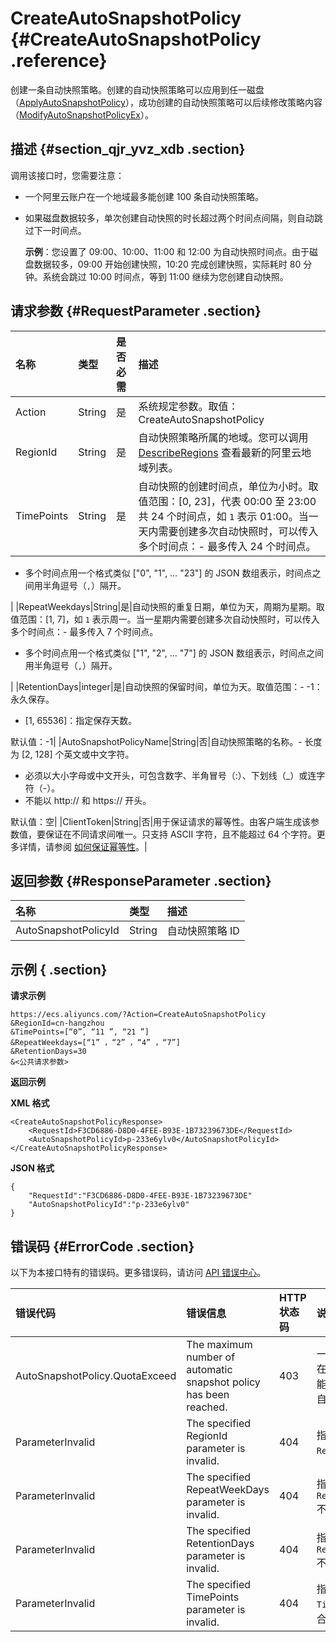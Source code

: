 # CreateAutoSnapshotPolicy {#CreateAutoSnapshotPolicy .reference}

创建一条自动快照策略。创建的自动快照策略可以应用到任一磁盘（[ApplyAutoSnapshotPolicy](cn.zh-CN/API参考/快照/ApplyAutoSnapshotPolicy.md#)），成功创建的自动快照策略可以后续修改策略内容（[ModifyAutoSnapshotPolicyEx](cn.zh-CN/API参考/快照/ModifyAutoSnapshotPolicyEx.md#)）。

## 描述 {#section_qjr_yvz_xdb .section}

调用该接口时，您需要注意：

-   一个阿里云账户在一个地域最多能创建 100 条自动快照策略。

-   如果磁盘数据较多，单次创建自动快照的时长超过两个时间点间隔，则自动跳过下一时间点。

    **示例**：您设置了 09:00、10:00、11:00 和 12:00 为自动快照时间点。由于磁盘数据较多，09:00 开始创建快照，10:20 完成创建快照，实际耗时 80 分钟。系统会跳过 10:00 时间点，等到 11:00 继续为您创建自动快照。


## 请求参数 {#RequestParameter .section}

|名称|类型|是否必需|描述|
|:-|:-|:---|:-|
|Action|String|是|系统规定参数。取值：CreateAutoSnapshotPolicy|
|RegionId|String|是|自动快照策略所属的地域。您可以调用 [DescribeRegions](cn.zh-CN/API参考/地域/DescribeRegions.md#) 查看最新的阿里云地域列表。|
|TimePoints|String|是|自动快照的创建时间点，单位为小时。取值范围：\[0, 23\]，代表 00:00 至 23:00 共 24 个时间点，如 `1` 表示 01:00。当一天内需要创建多次自动快照时，可以传入多个时间点：-   最多传入 24 个时间点。
-   多个时间点用一个格式类似 \["0", "1", … "23"\] 的 JSON 数组表示，时间点之间用半角逗号（`,`）隔开。

|
|RepeatWeekdays|String|是|自动快照的重复日期，单位为天，周期为星期。取值范围：\[1, 7\]，如 `1` 表示周一。当一星期内需要创建多次自动快照时，可以传入多个时间点：-   最多传入 7 个时间点。
-   多个时间点用一个格式类似 \["1", "2", … "7"\] 的 JSON 数组表示，时间点之间用半角逗号（`,`）隔开。

|
|RetentionDays|integer|是|自动快照的保留时间，单位为天。取值范围：-   -1：永久保存。
-   \[1, 65536\]：指定保存天数。

默认值：-1|
|AutoSnapshotPolicyName|String|否|自动快照策略的名称。-   长度为 \[2, 128\] 个英文或中文字符。
-   必须以大小字母或中文开头，可包含数字、半角冒号（:）、下划线（\_）或连字符（-）。
-   不能以 http:// 和 https:// 开头。

默认值：空|
|ClientToken|String|否|用于保证请求的幂等性。由客户端生成该参数值，要保证在不同请求间唯一。只支持 ASCII 字符，且不能超过 64 个字符。更多详情，请参阅 [如何保证幂等性](cn.zh-CN/API参考/附录/如何保证幂等性.md#)。|

## 返回参数 {#ResponseParameter .section}

|名称|类型|描述|
|:-|:-|:-|
|AutoSnapshotPolicyId|String|自动快照策略 ID|

## 示例 { .section}

**请求示例** 

```
https://ecs.aliyuncs.com/?Action=CreateAutoSnapshotPolicy
&RegionId=cn-hangzhou
&TimePoints=[“0”, “11 ”, “21 ”]
&RepeatWeekdays=[“1” ，“2” ，“4” ，“7”]
&RetentionDays=30
&<公共请求参数>
```

**返回示例** 

**XML 格式**

```
<CreateAutoSnapshotPolicyResponse>
    <RequestId>F3CD6886-D8D0-4FEE-B93E-1B73239673DE</RequestId>
    <AutoSnapshotPolicyId>p-233e6ylv0</AutoSnapshotPolicyId>
</CreateAutoSnapshotPolicyResponse>
```

 **JSON 格式** 

```
{
    "RequestId":"F3CD6886-D8D0-4FEE-B93E-1B73239673DE"
    "AutoSnapshotPolicyId":"p-233e6ylv0"
}
```

## 错误码 {#ErrorCode .section}

以下为本接口特有的错误码。更多错误码，请访问 [API 错误中心](https://error-center.aliyun.com/status/product/Ecs)。

|错误代码|错误信息|HTTP 状态码|说明|
|:---|:---|:-------|:-|
|AutoSnapshotPolicy.QuotaExceed|The maximum number of automatic snapshot policy has been reached.|403|一个阿里云账户在一个地域最多能创建 100 条自动快照策略。|
|ParameterInvalid|The specified RegionId parameter is invalid.|404|指定的参数 `RegionId`无效。|
|ParameterInvalid|The specified RepeatWeekDays parameter is invalid.|404|指定的参数 `RepeatWeekDays` 不合法。|
|ParameterInvalid|The specified RetentionDays parameter is invalid.|404|指定的参数 `RetentionDays` 不合法。|
|ParameterInvalid|The specified TimePoints parameter is invalid.|404|指定的参数 `TimePoints` 不合法。|


